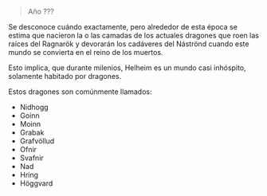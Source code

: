 > Año ???

Se desconoce cuándo exactamente, pero alrededor de esta época se estima que nacieron la o las camadas de los actuales dragones que roen las raíces del Ragnarök y devorarán los cadáveres del Náströnd cuando este mundo se convierta en el reino de los muertos.

Esto implica, que durante milenios, Helheim es un mundo casi inhóspito, solamente habitado por dragones.

Estos dragones son comúnmente llamados:
* Nidhogg
* Goinn
* Moinn
* Grabak
* Grafvöllud
* Ofnir
* Svafnir
* Nad
* Hring
* Höggvard